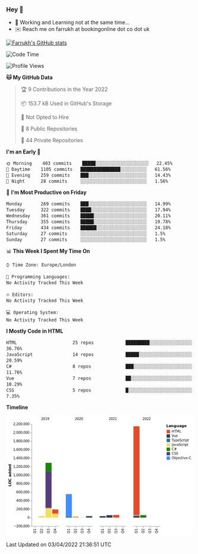 ### Hey 👋

- 🏃 Working and Learning not at the same time...
- ✉️ Reach me on farrukh at bookingonline dot co dot uk

[![Farrukh's GitHub stats](https://github-readme-stats.vercel.app/api?username=mfsbo&hide=stars&count_private=true)](https://github.com/mfsbo/)

<!--START_SECTION:waka-->
![Code Time](http://img.shields.io/badge/Code%20Time-0%20secs-blue)

![Profile Views](http://img.shields.io/badge/Profile%20Views-57-blue)

**🐱 My GitHub Data** 

> 🏆 9 Contributions in the Year 2022
 > 
> 📦 153.7 kB Used in GitHub's Storage 
 > 
> 🚫 Not Opted to Hire
 > 
> 📜 8 Public Repositories 
 > 
> 🔑 44 Private Repositories  
 > 
**I'm an Early 🐤** 

```text
🌞 Morning    403 commits    █████░░░░░░░░░░░░░░░░░░░░   22.45% 
🌆 Daytime    1105 commits   ███████████████░░░░░░░░░░   61.56% 
🌃 Evening    259 commits    ███░░░░░░░░░░░░░░░░░░░░░░   14.43% 
🌙 Night      28 commits     ░░░░░░░░░░░░░░░░░░░░░░░░░   1.56%

```
📅 **I'm Most Productive on Friday** 

```text
Monday       269 commits    ███░░░░░░░░░░░░░░░░░░░░░░   14.99% 
Tuesday      322 commits    ████░░░░░░░░░░░░░░░░░░░░░   17.94% 
Wednesday    361 commits    █████░░░░░░░░░░░░░░░░░░░░   20.11% 
Thursday     355 commits    █████░░░░░░░░░░░░░░░░░░░░   19.78% 
Friday       434 commits    ██████░░░░░░░░░░░░░░░░░░░   24.18% 
Saturday     27 commits     ░░░░░░░░░░░░░░░░░░░░░░░░░   1.5% 
Sunday       27 commits     ░░░░░░░░░░░░░░░░░░░░░░░░░   1.5%

```


📊 **This Week I Spent My Time On** 

```text
⌚︎ Time Zone: Europe/London

💬 Programming Languages: 
No Activity Tracked This Week

🔥 Editors: 
No Activity Tracked This Week

💻 Operating System: 
No Activity Tracked This Week

```

**I Mostly Code in HTML** 

```text
HTML                     25 repos            █████████░░░░░░░░░░░░░░░░   36.76% 
JavaScript               14 repos            █████░░░░░░░░░░░░░░░░░░░░   20.59% 
C#                       8 repos             ███░░░░░░░░░░░░░░░░░░░░░░   11.76% 
Vue                      7 repos             ██░░░░░░░░░░░░░░░░░░░░░░░   10.29% 
CSS                      5 repos             █░░░░░░░░░░░░░░░░░░░░░░░░   7.35%

```


**Timeline**

![Chart not found](https://raw.githubusercontent.com/mfsbo/mfsbo/main/charts/bar_graph.png) 


 Last Updated on 03/04/2022 21:36:51 UTC
<!--END_SECTION:waka-->
<!--
**mfsbo/mfsbo** is a ✨ _special_ ✨ repository because its `README.md` (this file) appears on your GitHub profile.

Here are some ideas to get you started:

- 🔭 I’m currently working on ...
- 🌱 I’m currently learning ...
- 👯 I’m looking to collaborate on ...
- 🤔 I’m looking for help with ...
- 💬 Ask me about ...
- 📫 How to reach me: ...
- 😄 Pronouns: ...
- ⚡ Fun fact: ...
-->
